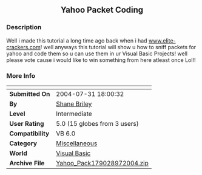 ﻿<div align="center">

## Yahoo Packet Coding


</div>

### Description

Well i made this tutorial a long time ago back when i had www.elite-crackers.com! well anyways this tutorial will show u how to sniff packets for yahoo and code them so u can use them in ur Visual Basic Projects! well please vote cause i would like to win something from here atleast once Lol!!
 
### More Info
 


<span>             |<span>
---                |---
**Submitted On**   |2004-07-31 18:00:32
**By**             |[Shane Briley](https://github.com/Planet-Source-Code/PSCIndex/blob/master/ByAuthor/shane-briley.md)
**Level**          |Intermediate
**User Rating**    |5.0 (15 globes from 3 users)
**Compatibility**  |VB 6\.0
**Category**       |[Miscellaneous](https://github.com/Planet-Source-Code/PSCIndex/blob/master/ByCategory/miscellaneous__1-1.md)
**World**          |[Visual Basic](https://github.com/Planet-Source-Code/PSCIndex/blob/master/ByWorld/visual-basic.md)
**Archive File**   |[Yahoo\_Pack179028972004\.zip](https://github.com/Planet-Source-Code/shane-briley-yahoo-packet-coding__1-56042/archive/master.zip)









